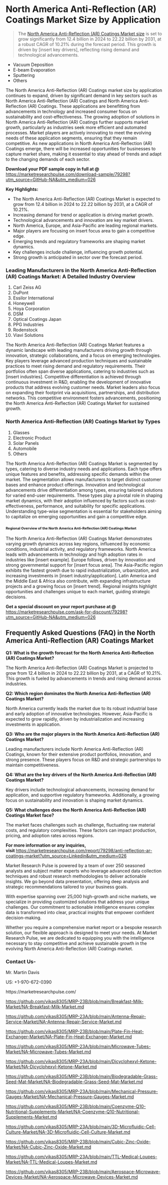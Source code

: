 <h1>North America Anti-Reflection (AR) Coatings Market&nbsp;Size by Application</h1><blockquote><p>The <a href="https://marketresearchpulse.com/download-sample/79298?utm_source=GitHub-NA&amp;utm_medium=026">North America Anti-Reflection (AR) Coatings Market size</a> is set to grow significantly from 12.4 billion in 2024 to 22.22 billion by 2031, at a robust CAGR of 10.21% during the forecast period. This growth is driven by [insert key drivers], reflecting rising demand and technological advancements.</p></blockquote><ul><li>Vacuum Deposition<li> E-beam Evaporation<li> Sputtering<li> Others</li></ul><p>The North America Anti-Reflection (AR) Coatings market size by application continues to expand, driven by significant demand in key sectors such as North America Anti-Reflection (AR) Coatings and North America Anti-Reflection (AR) Coatings. These applications are benefitting from advancements in technology and increased consumer focus on sustainability and cost-effectiveness. The growing adoption of solutions in North America Anti-Reflection (AR) Coatings further supports market growth, particularly as industries seek more efficient and automated processes. Market players are actively innovating to meet the evolving needs of these application segments, ensuring that they remain competitive. As new applications in North America Anti-Reflection (AR) Coatings emerge, there will be increased opportunities for businesses to capture market share, making it essential to stay ahead of trends and adapt to the changing demands of each sector.</p><p><strong>Download your PDF sample copy in full at @ </strong><a href="https://marketresearchpulse.com/download-sample/79298?utm_source=GitHub-NA&amp;utm_medium=026">https://marketresearchpulse.com/download-sample/79298?utm_source=GitHub-NA&amp;utm_medium=026</a></p><p><strong>Key Highlights: </strong></p><ul><li>The North America Anti-Reflection (AR) Coatings Market is expected to grow from 12.4 billion in 2024 to 22.22 billion by 2031, at a CAGR of 10.21%.</li><li>Increasing demand for trend or application is driving market growth.</li><li>Technological advancements and innovation are key market drivers.</li><li>North America, Europe, and Asia-Pacific are leading regional markets.</li><li>Major players are focusing on insert focus area to gain a competitive edge.</li><li>Emerging trends and regulatory frameworks are shaping market dynamics.</li><li>Key challenges include challenge, influencing growth potential.</li><li>Strong growth is anticipated in sector over the forecast period.</li></ul><h3>Leading Manufacturers in the North America Anti-Reflection (AR) Coatings Market: A Detailed Industry Overview</h3><ol><li>Carl Zeiss AG</li><li>DuPont</li><li>Essilor International</li><li>Honeywell</li><li>Hoya Corporation</li><li>DSM</li><li>Optical Coatings Japan</li><li>PPG Industries</li><li>Rodenstock</li><li>Viavi Solutions</li></ol><div class="flex max-w-full flex-col flex-grow"><div class="min-h-8 text-message flex w-full flex-col items-end gap-2 whitespace-normal break-words [.text-message+&amp;]:mt-5" dir="auto" data-message-author-role="assistant" data-message-id="fd8432e4-4910-450d-b182-61b7bfb0a01f" data-message-model-slug="gpt-4o"><div class="flex w-full flex-col gap-1 empty:hidden first:pt-[3px]"><div class="markdown prose w-full break-words dark:prose-invert light"><p>The North America Anti-Reflection (AR) Coatings Market features a dynamic landscape with leading manufacturers driving growth through innovation, strategic collaborations, and a focus on emerging technologies. Key players leverage advanced production techniques and sustainable practices to meet rising demand and regulatory requirements. Their portfolios often span diverse applications, catering to industries such as [insert industries]. Competitive differentiation is achieved through continuous investment in R&amp;D, enabling the development of innovative products that address evolving customer needs. Market leaders also focus on expanding their footprint via acquisitions, partnerships, and distribution networks. This competitive environment fosters advancements, positioning the North America Anti-Reflection (AR) Coatings Market for sustained growth.</p></div></div></div></div><h3>North America Anti-Reflection (AR) Coatings Market by Types</h3><ol><li>Glasses<li> Electronic Product<li> Solar Panels<li> Automobile<li> Others</li></ol><div class="flex max-w-full flex-col flex-grow"><div class="min-h-8 text-message flex w-full flex-col items-end gap-2 whitespace-normal break-words [.text-message+&amp;]:mt-5" dir="auto" data-message-author-role="assistant" data-message-id="084470be-0bb7-4664-bddf-5156b4f41249" data-message-model-slug="gpt-4o-mini"><div class="flex w-full flex-col gap-1 empty:hidden first:pt-[3px]"><div class="markdown prose w-full break-words dark:prose-invert light"><p>The North America Anti-Reflection (AR) Coatings Market is segmented by types, catering to diverse industry needs and applications. Each type offers unique features and benefits, addressing specific demands within the market. The segmentation allows manufacturers to target distinct customer bases and enhance product offerings. Innovation and technological advancements drive differentiation among types, ensuring tailored solutions for varied end-user requirements. These types play a pivotal role in shaping market dynamics, with their adoption influenced by factors such as cost-effectiveness, performance, and suitability for specific applications. Understanding type-wise segmentation is essential for stakeholders aiming to capitalize on emerging opportunities and gain a competitive edge.</p></div></div></div></div><h3><span style="font-size: 11px;">Regional Overview of the North America Anti-Reflection (AR) Coatings Market</span></h3><div class="flex max-w-full flex-col flex-grow"><div class="min-h-8 text-message flex w-full flex-col items-end gap-2 whitespace-normal break-words [.text-message+&amp;]:mt-5" dir="auto" data-message-author-role="assistant" data-message-id="e9038762-ce64-4e30-91c9-9bd413514231" data-message-model-slug="gpt-4o-mini"><div class="flex w-full flex-col gap-1 empty:hidden first:pt-[3px]"><div class="markdown prose w-full break-words dark:prose-invert light"><p>The North America Anti-Reflection (AR) Coatings Market demonstrates varying growth dynamics across key regions, influenced by economic conditions, industrial activity, and regulatory frameworks. North America leads with advancements in technology and high adoption rates in industries like [insert example]. Europe follows, driven by innovation and strong governmental support for [insert focus area]. The Asia-Pacific region exhibits the fastest growth due to rapid industrialization, urbanization, and increasing investments in [insert industry/application]. Latin America and the Middle East &amp; Africa also contribute, with expanding infrastructure projects and a growing focus on [insert trend]. Regional insights highlight opportunities and challenges unique to each market, guiding strategic decisions.</p></div></div></div></div><p><strong>Get a special discount on your report purchase at @ </strong><a href="https://marketresearchpulse.com/ask-for-discount/79298?utm_source=GitHub-NA&amp;utm_medium=026">https://marketresearchpulse.com/ask-for-discount/79298?utm_source=GitHub-NA&amp;utm_medium=026</a></p><h2>Frequently Asked Questions (FAQ) in the North America Anti-Reflection (AR) Coatings Market</h2><p><strong>Q1: What is the growth forecast for the North America Anti-Reflection (AR) Coatings Market?</strong></p><p>The North America Anti-Reflection (AR) Coatings Market is projected to grow from 12.4 billion in 2024 to 22.22 billion by 2031, at a CAGR of 10.21%. This growth is fueled by advancements in trends and rising demand across industries.</p><p><strong>Q2: Which region dominates the North America Anti-Reflection (AR) Coatings Market?</strong></p><p>North America currently leads the market due to its robust industrial base and early adoption of innovative technologies. However, Asia-Pacific is expected to grow rapidly, driven by industrialization and increasing investments in application.</p><p><strong>Q3: Who are the major players in the North America Anti-Reflection (AR) Coatings Market?</strong></p><p>Leading manufacturers include North America Anti-Reflection (AR) Coatings, known for their extensive product portfolios, innovation, and strong presence. These players focus on R&amp;D and strategic partnerships to maintain competitiveness.</p><p><strong>Q4: What are the key drivers of the North America Anti-Reflection (AR) Coatings Market?</strong></p><p>Key drivers include technological advancements, increasing demand for application, and supportive regulatory frameworks. Additionally, a growing focus on sustainability and innovation is shaping market dynamics.</p><p><strong>Q5: What challenges does the North America Anti-Reflection (AR) Coatings Market face?</strong></p><p>The market faces challenges such as challenge, fluctuating raw material costs, and regulatory complexities. These factors can impact production, pricing, and adoption rates across regions.</p><p><strong>For more information or any inquiries, visit&nbsp;</strong><a href="https://marketresearchpulse.com/report/79298/anti-reflection-ar-coatings-market?utm_source=Linkedin&utm_medium=026">https://marketresearchpulse.com/report/79298/anti-reflection-ar-coatings-market?utm_source=Linkedin&utm_medium=026</a></p><p>Market Research Pulse is powered by a team of over 250 seasoned analysts and subject matter experts who leverage advanced data collection techniques and robust research methodologies to deliver actionable insights. We go beyond data presentation, offering deep analysis and strategic recommendations tailored to your business goals.</p><p>With expertise spanning over 25,000 high-growth and niche markets, we specialize in providing customized solutions that address your unique challenges. Our commitment to actionable intelligence ensures complex data is transformed into clear, practical insights that empower confident decision-making.</p><p>Whether you require a comprehensive market report or a bespoke research solution, our flexible approach is designed to meet your needs. At Market Research Pulse, we are dedicated to equipping you with the intelligence necessary to stay competitive and achieve sustainable growth in the evolving North America Anti-Reflection (AR) Coatings market.</p><h3><strong>Contact Us-</strong></h3><p>Mr. Martin Davis</p><p>US: +1-970-672-0390</p><p>https://marketresearchpulse.com/</p><p><a href="https://github.com/vikas8305/MRP-23B/blob/main/Breakfast-Milk-Market/NA-Breakfast-Milk-Market.md">https://github.com/vikas8305/MRP-23B/blob/main/Breakfast-Milk-Market/NA-Breakfast-Milk-Market.md</a></p><p><a href="https://github.com/vikas8305/MRP-23A/blob/main/Antenna-Repair-Service-Market/NA-Antenna-Repair-Service-Market.md">https://github.com/vikas8305/MRP-23A/blob/main/Antenna-Repair-Service-Market/NA-Antenna-Repair-Service-Market.md</a></p><p><a href="https://github.com/vikas8305/MRP-23B/blob/main/Plate-Fin-Heat-Exchanger-Market/NA-Plate-Fin-Heat-Exchanger-Market.md">https://github.com/vikas8305/MRP-23B/blob/main/Plate-Fin-Heat-Exchanger-Market/NA-Plate-Fin-Heat-Exchanger-Market.md</a></p><p><a href="https://github.com/vikas8305/MRP-23A/blob/main/Microwave-Tubes-Market/NA-Microwave-Tubes-Market.md">https://github.com/vikas8305/MRP-23A/blob/main/Microwave-Tubes-Market/NA-Microwave-Tubes-Market.md</a></p><p><a href="https://github.com/vikas8305/MRP-23A/blob/main/Dicyclohexyl-Ketone-Market/NA-Dicyclohexyl-Ketone-Market.md">https://github.com/vikas8305/MRP-23A/blob/main/Dicyclohexyl-Ketone-Market/NA-Dicyclohexyl-Ketone-Market.md</a></p><p><a href="https://github.com/vikas8305/MRP-23B/blob/main/Biodegradable-Grass-Seed-Mat-Market/NA-Biodegradable-Grass-Seed-Mat-Market.md">https://github.com/vikas8305/MRP-23B/blob/main/Biodegradable-Grass-Seed-Mat-Market/NA-Biodegradable-Grass-Seed-Mat-Market.md</a></p><p><a href="https://github.com/vikas8305/MRP-23A/blob/main/Mechanical-Pressure-Gauges-Market/NA-Mechanical-Pressure-Gauges-Market.md">https://github.com/vikas8305/MRP-23A/blob/main/Mechanical-Pressure-Gauges-Market/NA-Mechanical-Pressure-Gauges-Market.md</a></p><p><a href="https://github.com/vikas8305/MRP-23B/blob/main/Coenzyme-Q10-Nutritional-Supplements-Market/NA-Coenzyme-Q10-Nutritional-Supplements-Market.md">https://github.com/vikas8305/MRP-23B/blob/main/Coenzyme-Q10-Nutritional-Supplements-Market/NA-Coenzyme-Q10-Nutritional-Supplements-Market.md</a></p><p><a href="https://github.com/vikas8305/MRP-23A/blob/main/3D-Microfluidic-Cell-Culture-Market/NA-3D-Microfluidic-Cell-Culture-Market.md">https://github.com/vikas8305/MRP-23A/blob/main/3D-Microfluidic-Cell-Culture-Market/NA-3D-Microfluidic-Cell-Culture-Market.md</a></p><p><a href="https://github.com/vikas8305/MRP-23B/blob/main/Cubic-Zinc-Oxide-Market/NA-Cubic-Zinc-Oxide-Market.md">https://github.com/vikas8305/MRP-23B/blob/main/Cubic-Zinc-Oxide-Market/NA-Cubic-Zinc-Oxide-Market.md</a></p><p><a href="https://github.com/vikas8305/MRP-23A/blob/main/TTL-Medical-Loupes-Market/NA-TTL-Medical-Loupes-Market.md">https://github.com/vikas8305/MRP-23A/blob/main/TTL-Medical-Loupes-Market/NA-TTL-Medical-Loupes-Market.md</a></p><p><a href="https://github.com/vikas8305/MRP-23B/blob/main/Aerospace-Microwave-Devices-Market/NA-Aerospace-Microwave-Devices-Market.md">https://github.com/vikas8305/MRP-23B/blob/main/Aerospace-Microwave-Devices-Market/NA-Aerospace-Microwave-Devices-Market.md</a></p>
